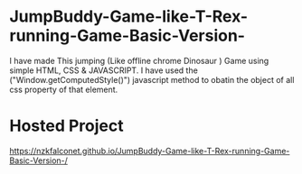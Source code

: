 # JumpBuddy-Game-like-T-Rex-running-Game-Basic-Version-
I have made This jumping (Like offline chrome Dinosaur ) Game using simple HTML, CSS &amp; JAVASCRIPT. I have used the ("Window.getComputedStyle()") javascript method to obatin the object of all css property of that element.

# Hosted Project 
https://nzkfalconet.github.io/JumpBuddy-Game-like-T-Rex-running-Game-Basic-Version-/
